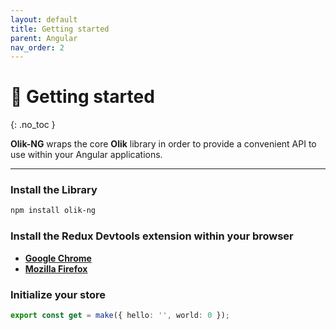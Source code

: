 ```yaml
---
layout: default
title: Getting started
parent: Angular
nav_order: 2
---
```


# 🎨 Getting started
{: .no_toc }

**Olik-NG** wraps the core **Olik** library in order to provide a convenient API to use within your Angular applications.

---

### Install the **Library**
```bash
npm install olik-ng
```
### Install the **Redux Devtools extension** within your browser
 * **[Google Chrome](https://chrome.google.com/webstore/detail/redux-devtools/lmhkpmbekcpmknklioeibfkpmmfibljd?hl=en)**  
 * **[Mozilla Firefox](https://addons.mozilla.org/en-US/firefox/addon/reduxdevtools/)**  

### Initialize your **store**
```ts
export const get = make({ hello: '', world: 0 });
```